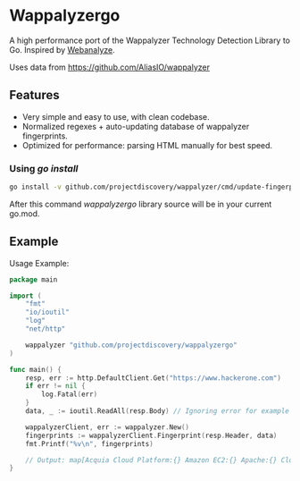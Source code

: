# Wappalyzergo

A high performance port of the Wappalyzer Technology Detection Library to Go. Inspired by [Webanalyze](https://github.com/rverton/webanalyze).

Uses data from https://github.com/AliasIO/wappalyzer

## Features

- Very simple and easy to use, with clean codebase.
- Normalized regexes + auto-updating database of wappalyzer fingerprints.
- Optimized for performance: parsing HTML manually for best speed.

### Using *go install*

```sh
go install -v github.com/projectdiscovery/wappalyzer/cmd/update-fingerprints@latest
```

After this command *wappalyzergo* library source will be in your current go.mod.

## Example
Usage Example:

``` go
package main

import (
	"fmt"
	"io/ioutil"
	"log"
	"net/http"

	wappalyzer "github.com/projectdiscovery/wappalyzergo"
)

func main() {
	resp, err := http.DefaultClient.Get("https://www.hackerone.com")
	if err != nil {
		log.Fatal(err)
	}
	data, _ := ioutil.ReadAll(resp.Body) // Ignoring error for example

	wappalyzerClient, err := wappalyzer.New()
	fingerprints := wappalyzerClient.Fingerprint(resp.Header, data)
	fmt.Printf("%v\n", fingerprints)

	// Output: map[Acquia Cloud Platform:{} Amazon EC2:{} Apache:{} Cloudflare:{} Drupal:{} PHP:{} Percona:{} React:{} Varnish:{}]
}
```
